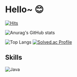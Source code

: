 # Hello~ 😊

[![Hits](https://hits.seeyoufarm.com/api/count/incr/badge.svg?url=https%3A%2F%2Fgithub.com%2FJYCuzz&count_bg=%2379C83D&title_bg=%2300E997&icon=mixcloud.svg&icon_color=%23E7E7E7&title=%EB%B0%A9%EB%AC%B8&edge_flat=false)](https://hits.seeyoufarm.com)

![Anurag's GitHub stats](https://github-readme-stats.vercel.app/api?username=JYCuzz&theme=radical&show_icons=true) 

![Top Langs](https://github-readme-stats.vercel.app/api/top-langs/?username=JYCuzz&layout=compact&theme=radical) [![Solved.ac Profile](http://mazassumnida.wtf/api/v2/generate_badge?boj=hanafos944)](https://solved.ac/hanafos944/)

## Skills
![Java](https://img.shields.io/badge/Java-007396.svg?&style=for-the-badge&logo=Java&logoColor=white)
<!--
**JYCuzz/JYCuzz** is a ✨ _special_ ✨ repository because its `README.md` (this file) appears on your GitHub profile.

Here are some ideas to get you started:

- 🔭 I’m currently working on ...
- 🌱 I’m currently learning ...
- 👯 I’m looking to collaborate on ...
- 🤔 I’m looking for help with ...
- 💬 Ask me about ...
- 📫 How to reach me: ...
- 😄 Pronouns: ...
- ⚡ Fun fact: ...
-->
